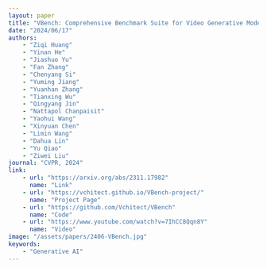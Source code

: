 ```yaml
---
layout: paper
title: "VBench: Comprehensive Benchmark Suite for Video Generative Models"
date: "2024/06/17"
authors: 
    - "Ziqi Huang"
    - "Yinan He"
    - "Jiashuo Yu"
    - "Fan Zhang"
    - "Chenyang Si"
    - "Yuming Jiang"
    - "Yuanhan Zhang"
    - "Tianxing Wu"
    - "Qingyang Jin"
    - "Nattapol Chanpaisit"
    - "Yaohui Wang"
    - "Xinyuan Chen"
    - "Limin Wang"
    - "Dahua Lin"
    - "Yu Qiao"
    - "Ziwei Liu"
journal: "CVPR, 2024"
link:
    - url: "https://arxiv.org/abs/2311.17982"
      name: "Link"
    - url: "https://vchitect.github.io/VBench-project/"
      name: "Project Page"
    - url: "https://github.com/Vchitect/VBench"
      name: "Code"
    - url: "https://www.youtube.com/watch?v=7IhCC8Qqn8Y"
      name: "Video"
image: "/assets/papers/2406-VBench.jpg"
keywords:
    - "Generative AI"
---
```


<!-- 
Speech Technology  
Generative AI 
Multimodal AI  
Embodied Intelligence 
AI Safety  
Medical AI 
Data Intelligence-->
